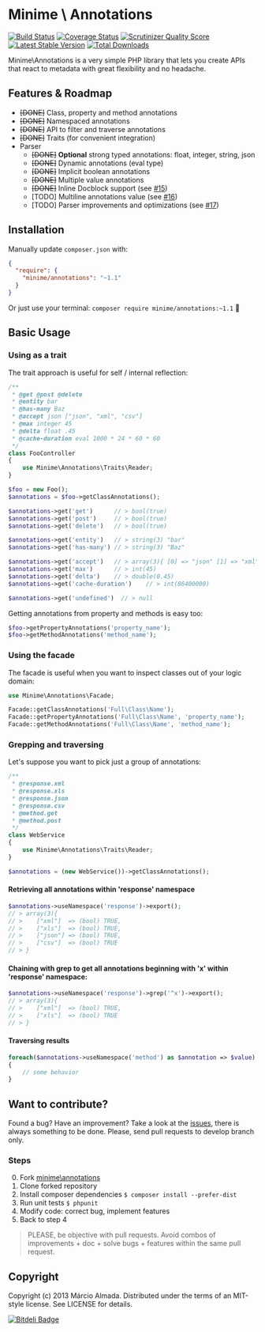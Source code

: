 Minime \ Annotations
==================

[![Build Status](https://travis-ci.org/marcioAlmada/annotations.png?branch=master)](https://travis-ci.org/marcioAlmada/annotations)
[![Coverage Status](https://coveralls.io/repos/marcioAlmada/annotations/badge.png?branch=master)](https://coveralls.io/r/marcioAlmada/annotations?branch=master)
[![Scrutinizer Quality Score](https://scrutinizer-ci.com/g/marcioAlmada/annotations/badges/quality-score.png?s=dba04c50549638ca00a6f22ff35903066f351909)](https://scrutinizer-ci.com/g/marcioAlmada/annotations/)
[![Latest Stable Version](https://poser.pugx.org/minime/annotations/v/stable.png)](https://packagist.org/packages/minime/annotations)
[![Total Downloads](https://poser.pugx.org/minime/annotations/downloads.png)](https://packagist.org/packages/minime/annotations)

Minime\Annotations is a very simple PHP library that lets you create APIs
that react to metadata with great flexibility and no headache.

## Features & Roadmap

- ~~[DONE]~~ Class, property and method annotations
- ~~[DONE]~~ Namespaced annotations
- ~~[DONE]~~ API to filter and traverse annotations
- ~~[DONE]~~ Traits (for convenient integration)
- Parser
    - ~~[DONE]~~ <b>Optional</b> strong typed annotations: float, integer, string, json
    - ~~[DONE]~~ Dynamic annotations (eval type)
    - ~~[DONE]~~ Implicit boolean annotations
    - ~~[DONE]~~ Multiple value annotations
    - ~~[DONE]~~ Inline Docblock support (see [#15](https://github.com/marcioAlmada/annotations/issues/15))
    - [TODO] Multiline annotations value (see [#16](https://github.com/marcioAlmada/annotations/issues/16))
    - [TODO] Parser improvements and optimizations (see [#17](https://github.com/marcioAlmada/annotations/issues/17))

## Installation

Manually update `composer.json` with:
```json
{
  "require": {
    "minime/annotations": "~1.1"
  }
}
```

Or just use your terminal: `composer require minime/annotations:~1.1` :8ball:


## Basic Usage

### Using as a trait

The trait approach is useful for self / internal reflection:

```php
/**
 * @get @post @delete
 * @entity bar
 * @has-many Baz
 * @accept json ["json", "xml", "csv"]
 * @max integer 45
 * @delta float .45
 * @cache-duration eval 1000 * 24 * 60 * 60
 */
class FooController
{
    use Minime\Annotations\Traits\Reader;
}

$foo = new Foo();
$annotations = $foo->getClassAnnotations();

$annotations->get('get')      // > bool(true)
$annotations->get('post')     // > bool(true)
$annotations->get('delete')   // > bool(true)

$annotations->get('entity')   // > string(3) "bar"
$annotations->get('has-many') // > string(3) "Baz"

$annotations->get('accept')   // > array(3){ [0] => "json" [1] => "xml" [2] => "csv" }
$annotations->get('max')      // > int(45)
$annotations->get('delta')    // > double(0.45)
$annotations->get('cache-duration')    // > int(86400000)

$annotations->get('undefined')  // > null
```

Getting annotations from property and methods is easy too:

```php
$foo->getPropertyAnnotations('property_name');
$foo->getMethodAnnotations('method_name');
```

### Using the facade

The facade is useful when you want to inspect classes out of your logic domain:

```php
use Minime\Annotations\Facade;

Facade::getClassAnnotations('Full\Class\Name');
Facade::getPropertyAnnotations('Full\Class\Name', 'property_name');
Facade::getMethodAnnotations('Full\Class\Name', 'method_name');
```

### Grepping and traversing

Let's suppose you want to pick just a group of annotations:

```php
/**
 * @response.xml
 * @response.xls
 * @response.json
 * @response.csv
 * @method.get
 * @method.post
 */
class WebService
{
    use Minime\Annotations\Traits\Reader;
}

$annotations = (new WebService())->getClassAnnotations();
```

#### Retrieving all annotations within 'response' namespace

```php
$annotations->useNamespace('response')->export();
// > array(3){
// >    ["xml"]  => (bool) TRUE,
// >    ["xls"]  => (bool) TRUE,
// >    ["json"] => (bool) TRUE,
// >    ["csv"]  => (bool) TRUE
// > }
```

#### Chaining with grep to get all annotations beginning with 'x' within 'response' namespace:

```php
$annotations->useNamespace('response')->grep('^x')->export();
// > array(3){
// >    ["xml"]  => (bool) TRUE,
// >    ["xls"]  => (bool) TRUE
// > }
```

#### Traversing results

```php
foreach($annotations->useNamespace('method') as $annotation => $value)
{
    // some behavior
}
```

## Want to contribute?

Found a bug? Have an improvement? Take a look at the [issues](https://github.com/marcioAlmada/annotations/issues), there is always something to be done. Please, send pull requests to develop branch only.

### Steps
 
0. Fork [minime\annotations](https://github.com/marcioAlmada/annotations/fork)
0. Clone forked repository
0. Install composer dependencies `$ composer install --prefer-dist`
0. Run unit tests `$ phpunit`
0. Modify code: correct bug, implement features
0. Back to step 4

> PLEASE, be objective with pull requests. Avoid combos of improvements + doc + solve bugs + features within the same pull request.

## Copyright

Copyright (c) 2013 Márcio Almada. Distributed under the terms of an MIT-style license. See LICENSE for details.


[![Bitdeli Badge](https://d2weczhvl823v0.cloudfront.net/marcioAlmada/annotations/trend.png)](https://bitdeli.com/free "Bitdeli Badge")
